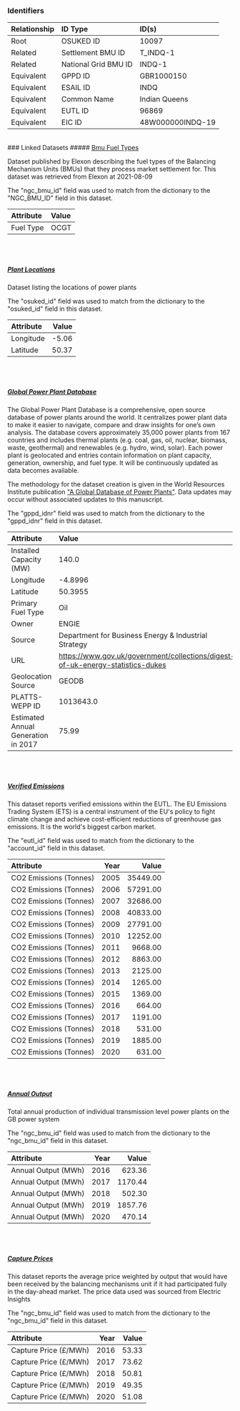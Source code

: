 ### Identifiers

| Relationship   | ID Type              | ID(s)            |
|:---------------|:---------------------|:-----------------|
| Root           | OSUKED ID            | 10097            |
| Related        | Settlement BMU ID    | T_INDQ-1         |
| Related        | National Grid BMU ID | INDQ-1           |
| Equivalent     | GPPD ID              | GBR1000150       |
| Equivalent     | ESAIL ID             | INDQ             |
| Equivalent     | Common Name          | Indian Queens    |
| Equivalent     | EUTL ID              | 96869            |
| Equivalent     | EIC ID               | 48W000000INDQ-19 |

<br>
### Linked Datasets
##### <a href="https://raw.githubusercontent.com/OSUKED/Dictionary-Datasets/main/datasets/bmu-fuel-types/datapackage.json">Bmu Fuel Types</a>

Dataset published by Elexon describing the fuel types of the Balancing Mechanism Units (BMUs) that they process market settlement for. This dataset was retrieved from Elexon at 2021-08-09

The "ngc_bmu_id" field was used to match from the dictionary to the "NGC_BMU_ID" field in this dataset.

| Attribute   | Value   |
|:------------|:--------|
| Fuel Type   | OCGT    |

<br><br>
##### <a href="https://raw.githubusercontent.com/OSUKED/Dictionary-Datasets/main/datasets/plant-locations/datapackage.json">Plant Locations</a>

Dataset listing the locations of power plants

The "osuked_id" field was used to match from the dictionary to the "osuked_id" field in this dataset.

| Attribute   |   Value |
|:------------|--------:|
| Longitude   |   -5.06 |
| Latitude    |   50.37 |

<br><br>
##### <a href="https://raw.githubusercontent.com/OSUKED/Dictionary-Datasets/main/datasets/global-power-plant-database/datapackage.json">Global Power Plant Database</a>

The Global Power Plant Database is a comprehensive, open source database of power plants around the world. It centralizes power plant data to make it easier to navigate, compare and draw insights for one’s own analysis. The database covers approximately 35,000 power plants from 167 countries and includes thermal plants (e.g. coal, gas, oil, nuclear, biomass, waste, geothermal) and renewables (e.g. hydro, wind, solar). Each power plant is geolocated and entries contain information on plant capacity, generation, ownership, and fuel type. It will be continuously updated as data becomes available. 

The methodology for the dataset creation is given in the World Resources Institute publication ["A Global Database of Power Plants"](https://www.wri.org/research/global-database-power-plants). Data updates may occur without associated updates to this manuscript.

The "gppd_idnr" field was used to match from the dictionary to the "gppd_idnr" field in this dataset.

| Attribute                           | Value                                                                          |
|:------------------------------------|:-------------------------------------------------------------------------------|
| Installed Capacity (MW)             | 140.0                                                                          |
| Longitude                           | -4.8996                                                                        |
| Latitude                            | 50.3955                                                                        |
| Primary Fuel Type                   | Oil                                                                            |
| Owner                               | ENGIE                                                                          |
| Source                              | Department for Business Energy & Industrial Strategy                           |
| URL                                 | https://www.gov.uk/government/collections/digest-of-uk-energy-statistics-dukes |
| Geolocation Source                  | GEODB                                                                          |
| PLATTS-WEPP ID                      | 1013643.0                                                                      |
| Estimated Annual Generation in 2017 | 75.99                                                                          |

<br><br>
##### <a href="https://raw.githubusercontent.com/OSUKED/Dictionary-Datasets/main/datasets/verified-emissions/datapackage.json">Verified Emissions</a>

This dataset reports verified emissions within the EUTL. The EU Emissions Trading System (ETS) is a central instrument of the EU's policy to fight climate change and achieve cost-efficient reductions of greenhouse gas emissions. It is the world's biggest carbon market.

The "eutl_id" field was used to match from the dictionary to the "account_id" field in this dataset.

| Attribute              |   Year |    Value |
|:-----------------------|-------:|---------:|
| CO2 Emissions (Tonnes) |   2005 | 35449.00 |
| CO2 Emissions (Tonnes) |   2006 | 57291.00 |
| CO2 Emissions (Tonnes) |   2007 | 32686.00 |
| CO2 Emissions (Tonnes) |   2008 | 40833.00 |
| CO2 Emissions (Tonnes) |   2009 | 27791.00 |
| CO2 Emissions (Tonnes) |   2010 | 12252.00 |
| CO2 Emissions (Tonnes) |   2011 |  9668.00 |
| CO2 Emissions (Tonnes) |   2012 |  8863.00 |
| CO2 Emissions (Tonnes) |   2013 |  2125.00 |
| CO2 Emissions (Tonnes) |   2014 |  1265.00 |
| CO2 Emissions (Tonnes) |   2015 |  1369.00 |
| CO2 Emissions (Tonnes) |   2016 |   664.00 |
| CO2 Emissions (Tonnes) |   2017 |  1191.00 |
| CO2 Emissions (Tonnes) |   2018 |   531.00 |
| CO2 Emissions (Tonnes) |   2019 |  1885.00 |
| CO2 Emissions (Tonnes) |   2020 |   631.00 |

<br><br>
##### <a href="https://raw.githubusercontent.com/OSUKED/Dictionary-Datasets/main/datasets/annual-output/datapackage.json">Annual Output</a>

Total annual production of individual transmission level power plants on the GB power system

The "ngc_bmu_id" field was used to match from the dictionary to the "ngc_bmu_id" field in this dataset.

| Attribute           |   Year |   Value |
|:--------------------|-------:|--------:|
| Annual Output (MWh) |   2016 |  623.36 |
| Annual Output (MWh) |   2017 | 1170.44 |
| Annual Output (MWh) |   2018 |  502.30 |
| Annual Output (MWh) |   2019 | 1857.76 |
| Annual Output (MWh) |   2020 |  470.14 |

<br><br>
##### <a href="https://raw.githubusercontent.com/OSUKED/Dictionary-Datasets/main/datasets/capture-prices/datapackage.json">Capture Prices</a>

This dataset reports the average price weighted by output that would have been received by the balancing mechanisms unit if it had participated fully in the day-ahead market. The price data used was sourced from Electric Insights

The "ngc_bmu_id" field was used to match from the dictionary to the "ngc_bmu_id" field in this dataset.

| Attribute             |   Year |   Value |
|:----------------------|-------:|--------:|
| Capture Price (£/MWh) |   2016 |   53.33 |
| Capture Price (£/MWh) |   2017 |   73.62 |
| Capture Price (£/MWh) |   2018 |   50.81 |
| Capture Price (£/MWh) |   2019 |   49.35 |
| Capture Price (£/MWh) |   2020 |   51.08 |
